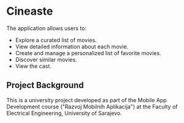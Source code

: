 # Cineaste

The application allows users to:

- Explore a curated list of movies.
- View detailed information about each movie.
- Create and manage a personalized list of favorite movies.
- Discover similar movies.
- View the cast.

## Project Background
This is a university project developed as part of the Mobile App Development course ("Razvoj Mobilnih Aplikacija") at the Faculty of Electrical Engineering, University of Sarajevo.
